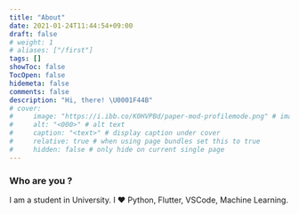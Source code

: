 ```yaml
---
title: "About"
date: 2021-01-24T11:44:54+09:00
draft: false
# weight: 1
# aliases: ["/first"]
tags: []
showToc: false
TocOpen: false
hidemeta: false
comments: false
description: "Hi, there! \U0001F44B"
# cover:
#     image: "https://i.ibb.co/K0HVPBd/paper-mod-profilemode.png" # image path/url
#     alt: "<000>" # alt text
#     caption: "<text>" # display caption under cover
#     relative: true # when using page bundles set this to true
#     hidden: false # only hide on current single page
---
```


### Who are you ?

I am a student in University. I ❤️ Python, Flutter, VSCode, Machine Learning.
